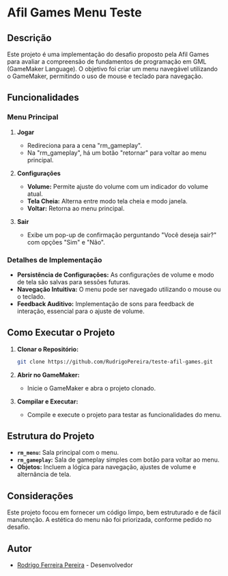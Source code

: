 # Afil Games Menu Teste

## Descrição

Este projeto é uma implementação do desafio proposto pela Afil Games para avaliar a compreensão de fundamentos de programação em GML (GameMaker Language). O objetivo foi criar um menu navegável utilizando o GameMaker, permitindo o uso de mouse e teclado para navegação.

## Funcionalidades

### Menu Principal

1. **Jogar**
   - Redireciona para a cena "rm_gameplay".
   - Na "rm_gameplay", há um botão "retornar" para voltar ao menu principal.

2. **Configurações**
   - **Volume:** Permite ajuste do volume com um indicador do volume atual.
   - **Tela Cheia:** Alterna entre modo tela cheia e modo janela.
   - **Voltar:** Retorna ao menu principal.

3. **Sair**
   - Exibe um pop-up de confirmação perguntando "Você deseja sair?" com opções "Sim" e "Não".

### Detalhes de Implementação

- **Persistência de Configurações:** As configurações de volume e modo de tela são salvas para sessões futuras.
- **Navegação Intuitiva:** O menu pode ser navegado utilizando o mouse ou o teclado.
- **Feedback Auditivo:** Implementação de sons para feedback de interação, essencial para o ajuste de volume.

## Como Executar o Projeto

1. **Clonar o Repositório:**

   ```bash
   git clone https://github.com/RudrigoPereira/teste-afil-games.git
   ```

2. **Abrir no GameMaker:**
   - Inicie o GameMaker e abra o projeto clonado.

3. **Compilar e Executar:**
   - Compile e execute o projeto para testar as funcionalidades do menu.

## Estrutura do Projeto

- **`rm_menu`:** Sala principal com o menu.
- **`rm_gameplay`:** Sala de gameplay simples com botão para voltar ao menu.
- **Objetos:** Incluem a lógica para navegação, ajustes de volume e alternância de tela.

## Considerações

Este projeto focou em fornecer um código limpo, bem estruturado e de fácil manutenção. A estética do menu não foi priorizada, conforme pedido no desafio.

## Autor

- [Rodrigo Ferreira Pereira](https://www.linkedin.com/in/rodrigoferreirapereira/) - Desenvolvedor
